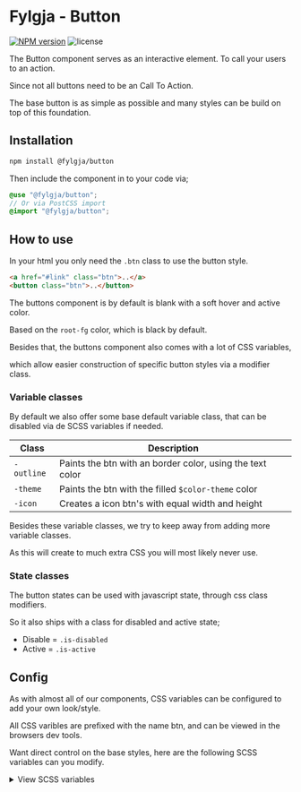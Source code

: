 # Fylgja - Button

[![NPM version](https://img.shields.io/npm/v/@fylgja/button)](https://www.npmjs.org/package/@fylgja/button)
![license](https://img.shields.io/github/license/fylgja/fylgja)

The Button component serves as an interactive element.
To call your users to an action.

Since not all buttons need to be an Call To Action.

The base button is as simple as possible
and many styles can be build on top of this foundation.

## Installation

```bash
npm install @fylgja/button
```

Then include the component in to your code via;

```scss
@use "@fylgja/button";
// Or via PostCSS import
@import "@fylgja/button";
```

## How to use

In your html you only need the `.btn` class to use the button style.

```html
<a href="#link" class="btn">..</a>
<button class="btn">..</button>
```

The buttons component is by default is blank with a soft hover and active color.

Based on the `root-fg` color, which is black by default.

Besides that, the buttons component also comes with a lot of CSS variables,

which allow easier construction of specific button styles via a modifier class.

### Variable classes

By default we also offer some base default variable class, that can be disabled via de SCSS variables if needed.

| Class      | Description                                               |
| ---------- | --------------------------------------------------------- |
| `-outline` | Paints the btn with an border color, using the text color |
| `-theme`   | Paints the btn with the filled `$color-theme` color       |
| `-icon`    | Creates a icon btn's with equal width and height          |

Besides these variable classes, we try to keep away from adding more variable classes.

As this will create to much extra CSS you will most likely never use.

### State classes

The button states can be used with javascript state, through css class modifiers.

So it also ships with a class for disabled and active state;

- Disable = `.is-disabled`
- Active = `.is-active`

## Config

As with almost all of our components, CSS variables can be configured to add your own look/style.

All CSS varibles are prefixed with the name btn,
and can be viewed in the browsers dev tools.

Want direct control on the base styles, here are the following SCSS variables can you modify.

<details class="faq-panel"><summary>View SCSS variables</summary>

```scss
$enable-btn-theme: true !default;
$enable-btn-outline: true !default;
$enable-btn-icon: true !default;

$btn-icon-size: 2.125em !default;

$btn-padding: 0.375rem 0.8rem !default;
$btn-border-size: 1px !default;
$btn-border-style: solid !default;
$btn-radius: 4px !default;
$btn-font-size: inherit !default;
$btn-line-height: inherit !default;
$btn-font-weight: 500 !default;
$btn-transition: 0.2s linear;
$btn-transition-property: (
    color,
    background-color,
    border-color,
    box-shadow
) !default;

$btn-stroke: transparent !default;
$btn-bg: transparent !default;
$btn-color: inherit !default;

$btn-focus-stroke: transparent !default;
$btn-focus-bg: color.change($root-fg, $alpha: 0.05) !default;
$btn-focus-color: inherit !default;

$btn-active-stroke: transparent !default;
$btn-active-bg: color.change($root-fg, $alpha: 0.2) !default;
$btn-active-color: inherit !default;

$btn-disabled-opacity: 0.7 !default;
```

</details>
